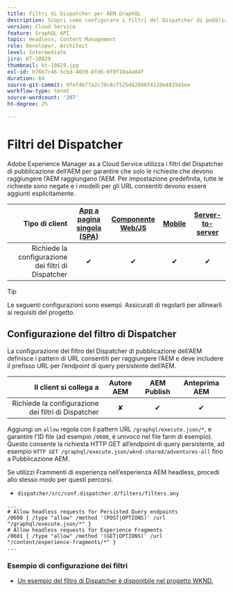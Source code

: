 ```yaml
---
title: Filtri di Dispatcher per AEM GraphQL
description: Scopri come configurare i filtri del Dispatcher di pubblicazione dell’AEM da utilizzare con il GraphQL dell’AEM.
version: Cloud Service
feature: GraphQL API
topic: Headless, Content Management
role: Developer, Architect
level: Intermediate
jira: KT-10829
thumbnail: kt-10829.jpg
exl-id: b76b7c46-5cbd-4039-8fd6-9f0f10a4a84f
duration: 64
source-git-commit: 9fef4b77a2c70c8cf525d42686f4120e481945ee
workflow-type: tm+mt
source-wordcount: '207'
ht-degree: 2%

---
```


# Filtri del Dispatcher

Adobe Experience Manager as a Cloud Service utilizza i filtri del Dispatcher di pubblicazione dell’AEM per garantire che solo le richieste che devono raggiungere l’AEM raggiungano l’AEM. Per impostazione predefinita, tutte le richieste sono negate e i modelli per gli URL consentiti devono essere aggiunti esplicitamente.

| Tipo di client | [App a pagina singola (SPA)](../spa.md) | [Componente Web/JS](../web-component.md) | [Mobile](../mobile.md) | [Server-to-server](../server-to-server.md) |
|------------------------------------------:|:---------------------:|:----------------:|:---------:|:----------------:|
| Richiede la configurazione dei filtri di Dispatcher | ✔ | ✔ | ✔ | ✔ |

>[!TIP]
>
> Le seguenti configurazioni sono esempi. Assicurati di regolarli per allinearli ai requisiti del progetto.

## Configurazione del filtro di Dispatcher

La configurazione del filtro del Dispatcher di pubblicazione dell’AEM definisce i pattern di URL consentiti per raggiungere l’AEM e deve includere il prefisso URL per l’endpoint di query persistente dell’AEM.

| Il client si collega a | Autore AEM | AEM Publish | Anteprima AEM |
|------------------------------------------:|:----------:|:-------------:|:-------------:|
| Richiede la configurazione dei filtri di Dispatcher | ✘ | ✔ | ✔ |

Aggiungi un `allow` regola con il pattern URL `/graphql/execute.json/*`, e garantire l&#39;ID file (ad esempio `/0600`, è univoco nel file farm di esempio).
Questo consente la richiesta HTTP GET all’endpoint di query persistente, ad esempio `HTTP GET /graphql/execute.json/wknd-shared/adventures-all` fino a Pubblicazione AEM.

Se utilizzi Frammenti di esperienza nell’esperienza AEM headless, procedi allo stesso modo per questi percorsi.

+ `dispatcher/src/conf.dispatcher.d/filters/filters.any`

```
...
# Allow headless requests for Persisted Query endpoints
/0600 { /type "allow" /method '(POST|OPTIONS)' /url "/graphql/execute.json/*" }
# Allow headless requests for Experience Fragments
/0601 { /type "allow" /method '(GET|OPTIONS)' /url "/content/experience-fragments/*" }
...
```

### Esempio di configurazione dei filtri

+ [Un esempio del filtro di Dispatcher è disponibile nel progetto WKND.](https://github.com/adobe/aem-guides-wknd/blob/main/dispatcher/src/conf.dispatcher.d/filters/filters.any#L28)
